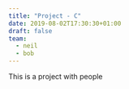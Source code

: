 ```yaml
---
title: "Project - C"
date: 2019-08-02T17:30:30+01:00
draft: false
team:
  - neil
  - bob
---
```


This is a project with people